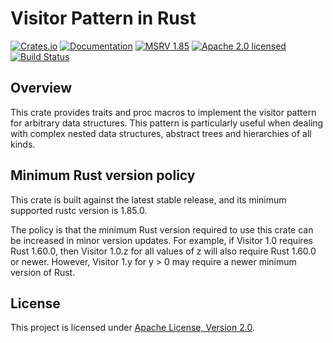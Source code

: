 # Visitor Pattern in Rust

[![Crates.io][crates-badge]][crates-url]
[![Documentation][docs-badge]][docs-url]
[![MSRV 1.85][msrv-badge]](https://www.whatrustisit.com)
[![Apache 2.0 licensed][license-badge]][license-url]
[![Build Status][actions-badge]][actions-url]

[crates-badge]: https://img.shields.io/crates/v/visitor.svg
[crates-url]: https://crates.io/crates/visitor
[docs-badge]: https://docs.rs/visitor/badge.svg
[msrv-badge]: https://img.shields.io/badge/MSRV-1.85-green?logo=rust
[docs-url]: https://docs.rs/visitor
[license-badge]: https://img.shields.io/crates/l/visitor
[license-url]: LICENSE
[actions-badge]: https://github.com/fast/visitor/workflows/CI/badge.svg
[actions-url]:https://github.com/fast/visitor/actions?query=workflow%3ACI

## Overview

This crate provides traits and proc macros to implement the visitor pattern for arbitrary data structures. This pattern is particularly useful when dealing with complex nested data structures, abstract trees and hierarchies of all kinds.

## Minimum Rust version policy

This crate is built against the latest stable release, and its minimum supported rustc version is 1.85.0.

The policy is that the minimum Rust version required to use this crate can be increased in minor version updates. For example, if Visitor 1.0 requires Rust 1.60.0, then Visitor 1.0.z for all values of z will also require Rust 1.60.0 or newer. However, Visitor 1.y for y > 0 may require a newer minimum version of Rust.

## License

This project is licensed under [Apache License, Version 2.0](LICENSE).
